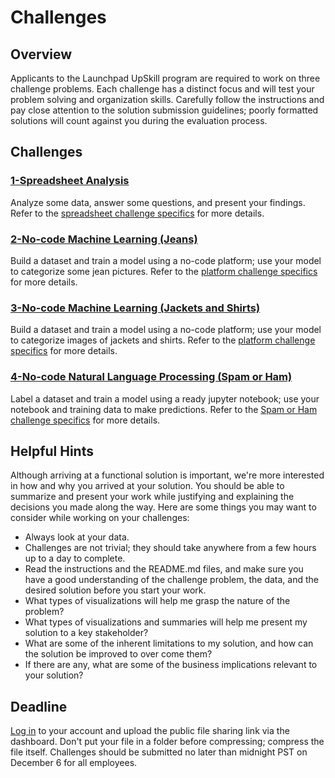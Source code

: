 # Challenges

## Overview

Applicants to the Launchpad UpSkill program are required to work on three challenge problems. Each challenge has a distinct focus and will test your problem solving and organization skills. Carefully follow the instructions and pay close attention to the solution submission guidelines; poorly formatted solutions will count against you during the evaluation process.

## Challenges

### [1-Spreadsheet Analysis](https://github.com/fellowship/upskill_challenges_02/tree/main/Spreadsheet)

Analyze some data, answer some questions, and present your findings. Refer to the [spreadsheet challenge specifics](https://github.com/fellowship/upskill_challenges_02/tree/main/Spreadsheet) for more details.

### [2-No-code Machine Learning (Jeans)](https://github.com/fellowship/upskill_challenges_02/tree/main/Platform)

Build a dataset and train a model using a no-code platform; use your model to categorize some jean pictures. Refer to the [platform challenge specifics](https://github.com/fellowship/upskill_challenges_02/tree/main/Platform) for more details.

### [3-No-code Machine Learning (Jackets and Shirts)](https://github.com/fellowship/upskill_challenges_02/tree/main/Platform)

Build a dataset and train a model using a no-code platform; use your model to categorize images of jackets and shirts. Refer to the [platform challenge specifics](https://github.com/fellowship/upskill_challenges_02/tree/main/Platform) for more details.

### [4-No-code Natural Language Processing (Spam or Ham)](https://github.com/fellowship/upskill_challenges_02/tree/main/Spam%20or%20Ham)

Label a dataset and train a model using a ready jupyter notebook; use your notebook and training data to make predictions. Refer to the [Spam or Ham challenge specifics](https://github.com/fellowship/upskill_challenges_02/tree/main/Spam%20or%20Ham) for more details.

## Helpful Hints

Although arriving at a functional solution is important, we're more interested in how and why you arrived at your solution. You should be able to summarize and present your work while justifying and explaining the decisions you made along the way. Here are some things you may want to consider while working on your challenges:

- Always look at your data.
- Challenges are not trivial; they should take anywhere from a few hours up to a day to complete.
- Read the instructions and the README.md files, and make sure you have a good understanding of the challenge problem, the data, and the desired solution before you start your work.
- What types of visualizations will help me grasp the nature of the problem? 
- What types of visualizations and summaries will help me present my solution to a key stakeholder?
- What are some of the inherent limitations to my solution, and how can the solution be improved to over come them?
- If there are any, what are some of the business implications relevant to your solution? 

## Deadline
[Log in](https://www.launchpad.ai/upskill/levis/login) to your account and upload the public file sharing link via the dashboard. Don't put your file in a folder before compressing; compress the file itself. Challenges should be submitted no later than midnight PST on December 6 for all employees.
